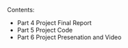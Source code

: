 Contents:
- Part 4 Project Final Report
- Part 5 Project Code
- Part 6 Project Presenation and Video
